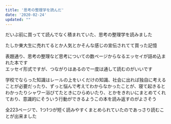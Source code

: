 ```yaml
---
title: '思考の整理学を読んだ'
date: '2020-02-24'
updated: ""
---
```


だいぶ前に買ってて読んでなく積まれていた、思考の整理学を読みました  



たしか東大生に売れてるとか人気とかそんな感じの宣伝されてて買った記憶  

表題通り、思考の整理など思考についての数ページからなるエッセイが詰め込まれた本です  
エッセイ形式ですが、つながりはあるので一度は通して読むのがいいです  

学校でならった知識はレールの上をいくだけの知識、社会に出れば独自に考えることが必要だったり、ずっと悩んで考えてわからなかったことが、寝て起きるとわかったりシャワー浴びてたときにひらめいたり、とかをきれいにまとめてくれており、意識的にそういう行動ができるようこの本を読み返すのがよさそう

全223ページで、1つ1つが短く読みやすくまとめられていたのであっさり読むことが出来ました